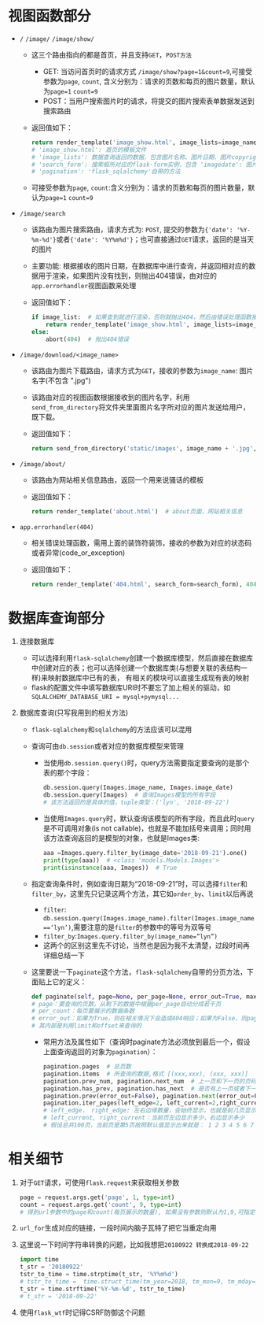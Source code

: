 # 视图函数部分

- `/` `/image/` `/image/show/`  

  - 这三个路由指向的都是首页，并且支持`GET`，`POST方法`  

    - GET: 当访问首页时的请求方式 `/image/show?page=1&count=9`,可接受参数为`page`, `count`, 含义分别为：请求的页数和每页的图片数量，默认为`page=1` `count=9`
    - POST：当用户搜索图片时的请求，将提交的图片搜索表单数据发送到搜索路由

  - 返回值如下：

    ```python
    return render_template('image_show.html', image_lists=image_name_date_list, search_form=search_form,pagination=pagination)  # 模板渲染
    # 'image_show.html': 首页的模板文件
    # 'image_lists': 数据查询返回的数据，包含图片名称、图片日期、图片copyright，格式为[(image_name, image_date, image_copyright)]
    # 'search_form': 搜索框所对应的flask-form实例，包含 'imagedate': 图片日期搜索输入框 'submit'： 搜索提交按钮
    # 'pagination': 'flask_sqlalchemy'自带的方法
    ```

  - 可接受参数为`page`, `count`:含义分别为：请求的页数和每页的图片数量，默认为`page=1` `count=9`

- `/image/search`

  - 该路由为图片搜索路由，请求方式为: `POST`, 提交的参数为`{'date': '%Y-%m-%d'}`或者`{'date': '%Y%m%d'}`；也可直接通过`GET`请求，返回的是当天的图片

  - 主要功能: 根据接收的图片日期，在数据库中进行查询，并返回相对应的数据用于渲染，如果图片没有找到，则抛出404错误，由对应的`app.errorhandler`视图函数来处理

  - 返回值如下：

    ```python
    if image_list:  # 如果查到就进行渲染，否则就抛出404，然后由错误处理函数接收并进行处理
        return render_template('image_show.html', image_lists=image_list, search_form=search_form)
    else:
        abort(404)  # 抛出404错误
    ```

- `/image/download/<image_name>`

  - 该路由为图片下载路由，请求方式为`GET`，接收的参数为`image_name`: 图片名字(不包含 ".jpg")

  - 该路由对应的视图函数根据接收到的图片名字，利用`send_from_directory`将文件夹里面图片名字所对应的图片发送给用户，既下载。

  - 返回值如下：

    ```python
    return send_from_directory('static/images', image_name + '.jpg', as_attachment=True)  # 下载函数，参数为图片的名字
    ```

- `/image/about/`

  - 该路由为网站相关信息路由，返回一个用来说骚话的模板

  - 返回值如下：

    ```python
    return render_template('about.html')  # about页面，网站相关信息
    ```

- `app.errorhandler(404)`

  - 相关错误处理函数，需用上面的装饰符装饰，接收的参数为对应的状态码或者异常(code_or_exception)

  - 返回值如下：

    ```python
    return render_template('404.html', search_form=search_form), 404  # 404处理函数
    ```

# 数据库查询部分

1. 连接数据库

   - 可以选择利用`flask-sqlalchemy`创建一个数据库模型，然后直接在数据库中创建对应的表；也可以选择创建一个数据库类(与想要关联的表结构一样)来映射数据库中已有的表， 有相关的模块可以直接生成现有表的映射
   - flask的配置文件中填写数据库URI时不要忘了加上相关的驱动，如`SQLALCHEMY_DATABASE_URI = mysql+pymysql...`

2. 数据库查询(只写我用到的相关方法)

   - `flask-sqlalchemy`和`sqlalchemy`的方法应该可以混用

   - 查询可由`db.session`或者对应的数据库模型来管理

     - 当使用`db.session.query()`时，query方法需要指定要查询的是那个表的那个字段：

       ```python
       db.session.query(Images.image_name, Images.image_date)
       db.session.query(Images)  # 查询Images模型的所有字段
       # 该方法返回的是具体的值，tuple类型：('lyn', '2018-09-22')
       ```

     - 当使用`Images.query`时，默认查询该模型的所有字段，而且此时`query`是不可调用对象(is not callable)，也就是不能加括号来调用；同时用该方法查询返回的是模型的对象，也就是Images类:

       ```python
       aaa =Images.query.filter_by(image_date='2018-09-21').one()
       print(type(aaa))  # <class 'models.Models.Images'>
       print(isinstance(aaa, Images))  # True
       ```

   - 指定查询条件时，例如查询日期为“2018-09-21”时，可以选择`filter`和`filter_by`，这里先只记录这两个方法，其它如`order_by`、`limit`以后再说

     - `filter`: `db.session.query(Images.image_name).filter(Images.image_name==‘lyn’)`,需要注意的是`filter`的参数中的等号为双等号
     - `filter_by`:`Images.query.filter_by(image_name=”lyn”)`
     - 这两个的区别这里先不讨论，当然也是因为我不太清楚，过段时间再详细总结一下

   - 这里要说一下`paginate`这个方法，`flask-sqlalchemy`自带的分页方法，下面贴上它的定义：

     ```python
     def paginate(self, page=None, per_page=None, error_out=True, max_per_page=None):
     # page：要查询的页数，从剩下的数据中根据per_page自动分成若干页
     # per_count：每页要展示的数据条数
     # error_out：如果为True，则在相关情况下会造成404响应；如果为False，则page和per_page默认为1,20；具体可去看源码
     # 其内部是利用limit和offset来查询的
     ```

     - 常用方法及属性如下（查询时paginate方法必须放到最后一个，假设上面查询返回的对象为`pagination`）：

       ```python
       pagination.pages  # 总页数
       pagination.items  # 所查询的数据,格式 [(xxx,xxx), (xxx, xxx)]
       pagination.prev_num, pagination.next_num  # 上一页和下一页的页码
       pagination.has_prev, pagination.has_next  # 是否有上一页或者下一页，返回值 布尔格式
       pagination.prev(error_out=False), pagination.next(error_out=False)  # 返回一个当前页的上一页对象或者下一页对象，也就是page-1和page+1
       pagination.iter_pages(left_edge=2, left_current=2,right_current=5, 									right_edge=2)
       # left_edge， right_edge: 左右边缘数量，会始终显示，也就是前几页显示多少，最后几页显示多少
       # left_current, right_current：当前页左边显示多少，右边显示多少
       # 假设总共100页，当前页是第5页按照默认值显示出来就是： 1 2 3 4 5 6 7 8 9 10 99 100
       ```



# 相关细节

1. 对于`GET`请求，可使用`flask.request`来获取相关参数

   ```python
   page = request.args.get('page', 1, type=int)  
   count = request.args.get('count', 9, type=int)
   # 得到url参数中的page和count(每页展示的数量), 如果没有参数则默认为1,9,可指定参数类型来解析参数
   ```

2. `url_for`生成对应的链接，一段时间内脑子瓦特了把它当重定向用

3. 这里说一下时间字符串转换的问题，比如我想把`20180922 转换成2018-09-22`

   ```python
   import time
   t_str = '20180922'
   tstr_to_time = time.strptime(t_str, '%Y%m%d')
   # tstr_to_time =  time.struct_time(tm_year=2018, tm_mon=9, tm_mday=22, tm_hour=0, tm_min=0, tm_sec=0, tm_wday=5, tm_yday=265, tm_isdst=-1)
   t_str = time.strftime('%Y-%m-%d', tstr_to_time)
   # t_str = '2018-09-22'
   ```

4. 使用`flask_wtf`时记得CSRF防御这个问题

